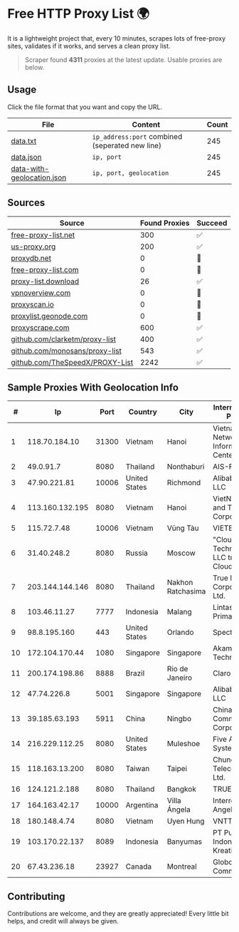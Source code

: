 
# Free HTTP Proxy List 🌍

It is a lightweight project that, every 10 minutes, scrapes lots of free-proxy sites, validates if it works, and serves a clean proxy list.


> Scraper found **4311** proxies at the latest update. Usable proxies are below.

## Usage

Click the file format that you want and copy the URL.


|File|Content|Count|
|----|-------|-----|
|[data.txt](https://raw.githubusercontent.com/themiralay/Proxy-List-World/master/data.txt)|`ip_address:port` combined (seperated new line)|245|
|[data.json](https://raw.githubusercontent.com/themiralay/Proxy-List-World/master/data.json)|`ip, port`|245|
|[data-with-geolocation.json](https://raw.githubusercontent.com/themiralay/Proxy-List-World/master/data-with-geolocation.json)|`ip, port, geolocation`|245|

## Sources

|Source|Found Proxies|Succeed|
|------|-------------|-------|
|[free-proxy-list.net](https://free-proxy-list.net)|300|✅|
|[us-proxy.org](https://www.us-proxy.org)|200|✅|
|[proxydb.net](http://proxydb.net)|0|🚫|
|[free-proxy-list.com](https://free-proxy-list.com/?page=&port=&type%5B%5D=http&type%5B%5D=https&up_time=0&search=Search)|0|🚫|
|[proxy-list.download](https://www.proxy-list.download/HTTP)|26|✅|
|[vpnoverview.com](https://vpnoverview.com/privacy/anonymous-browsing/free-proxy-servers)|0|🚫|
|[proxyscan.io](https://www.proxyscan.io)|0|🚫|
|[proxylist.geonode.com](https://proxylist.geonode.com/api/proxy-list?limit=300&page=1&sort_by=lastChecked&sort_type=desc&protocols=http,https)|0|🚫|
|[proxyscrape.com](https://api.proxyscrape.com/v2/?request=displayproxies&protocol=http&timeout=10000&country=all&ssl=all&anonymity=all)|600|✅|
|[github.com/clarketm/proxy-list](https://raw.githubusercontent.com/clarketm/proxy-list/master/proxy-list-raw.txt)|400|✅|
|[github.com/monosans/proxy-list](https://raw.githubusercontent.com/monosans/proxy-list/main/proxies/http.txt)|543|✅|
|[github.com/TheSpeedX/PROXY-List](https://raw.githubusercontent.com/TheSpeedX/PROXY-List/master/http.txt)|2242|✅|


## Sample Proxies With Geolocation Info

|#|Ip|Port|Country|City|Internet Service Provider|
|-|--|----|-------|----|-------------------------|
|1|118.70.184.10|31300|Vietnam|Hanoi|Vietnam Internet Network Information Center|
|2|49.0.91.7|8080|Thailand|Nonthaburi|AIS-Fibre|
|3|47.90.221.81|10006|United States|Richmond|Alibaba.com LLC|
|4|113.160.132.195|8080|Vietnam|Hanoi|VietNam Post and Telecom Corporation|
|5|115.72.7.48|10006|Vietnam|Vũng Tàu|VIETELmetro|
|6|31.40.248.2|8080|Russia|Moscow|"Cloud Technologies" LLC trading as Cloud.ru|
|7|203.144.144.146|8080|Thailand|Nakhon Ratchasima|True Internet Corporation CO. Ltd.|
|8|103.46.11.27|7777|Indonesia|Malang|Lintas Data Prima, PT|
|9|98.8.195.160|443|United States|Orlando|Spectrum|
|10|172.104.170.44|1080|Singapore|Singapore|Akamai Technologies|
|11|200.174.198.86|8888|Brazil|Rio de Janeiro|Claro S.A|
|12|47.74.226.8|5001|Singapore|Singapore|Alibaba Cloud LLC|
|13|39.185.63.193|5911|China|Ningbo|China Mobile Communications Corporation|
|14|216.229.112.25|8080|United States|Muleshoe|Five Area Systems, LLC|
|15|118.163.13.200|8080|Taiwan|Taipei|Chunghwa Telecom Co., Ltd.|
|16|124.121.2.188|8080|Thailand|Bangkok|TRUEBB|
|17|164.163.42.17|10000|Argentina|Villa Ángela|Interret Villa Angela SRL|
|18|180.148.4.74|8080|Vietnam|Uyen Hung|VNTT|
|19|103.170.22.137|8089|Indonesia|Banyumas|PT Puskomedia Indonesia Kreatif|
|20|67.43.236.18|23927|Canada|Montreal|GloboTech Communications|



## Contributing

Contributions are welcome, and they are greatly appreciated! Every
little bit helps, and credit will always be given.

